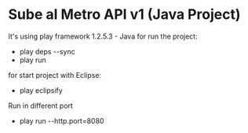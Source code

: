 Sube al Metro API v1 (Java Project)
===================================
It's using play framework 1.2.5.3 - Java
for run the project:

* play deps --sync
* play run

for start project with Eclipse:

* play eclipsify

Run in different port

* play run --http.port=8080